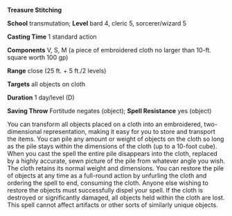  **Treasure Stitching**

**School** transmutation; **Level** bard 4, cleric 5, sorcerer/wizard 5

**Casting Time** 1 standard action

**Components** V, S, M (a piece of embroidered cloth no larger than 10-ft. square worth 100 gp)

**Range** close (25 ft. + 5 ft./2 levels)

**Targets** all objects on cloth

**Duration** 1 day/level (D)

**Saving Throw** Fortitude negates (object); **Spell Resistance** yes (object)

You can transform all objects placed on a cloth into an embroidered, two-dimensional representation, making it easy for you to store and transport the items. You can pile any amount or weight of objects on the cloth so long as the pile stays within the dimensions of the cloth (up to a 10-foot cube). When you cast the spell the entire pile disappears into the cloth, replaced by a highly accurate, sewn picture of the pile from whatever angle you wish. The cloth retains its normal weight and dimensions. You can restore the pile of objects at any time as a full-round action by unfurling the cloth and ordering the spell to end, consuming the cloth. Anyone else wishing to restore the objects must successfully dispel your spell. If the cloth is destroyed or significantly damaged, all objects held within the cloth are lost. This spell cannot affect artifacts or other sorts of similarly unique objects.

